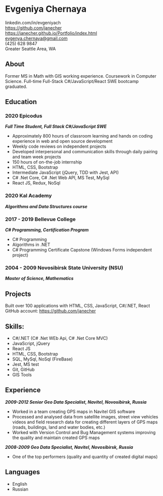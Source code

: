 # Evgeniya Chernaya
linkedin.com/in/evgeniyach \
https://github.com/janecher \
https://janecher.github.io/Portfolio/index.html \
evgenya.chernaya@gmail.com \
(425) 628 9847 \
Greater Seattle Area, WA

## About
Former MS in Math with GIS working experience. Coursework in Computer Science.
Full-time Full-Stack C#/JavaScript/React SWE bootcamp graduated. 

## Education 
### 2020 Epicodus
**_Full Time Student, Full Stack C#/JavaScript SWE_**
* Approximately 800 hours of classroom learning and hands on coding experience in web and open source development
* Weekly code reviews on independent projects
* Developed interpersonal and communication skills through daily pairing and team week projects 
* 150 hours of on-the-job internship
* HTML, CSS, Bootstrap
* Intermediate JavaScript (jQuery, TDD with Jest, API)
* C# .Net Core, C# .Net Web API, MS Test, MySql
* React JS, Redux, NoSql

### 2020 Kal Academy
**_Algorithms and Data Structures course_**
 
### 2017 - 2019	Bellevue College
**_C# Programming, Certification Program_**
* C# Programming 
* Algorithms in .NET
* C# Programming Certificate Capstone (Windows Forms independent project)

### 2004 - 2009	Novosibirsk State University (NSU)
**_Master of Science, Mathematics_**

## Projects
Built over 100 applications with HTML, CSS, JavaScript, C#/.NET, React \
GitHub account: https://github.com/janecher

## Skills:
* C#/.NET	(C# .Net WEb Api, C# .Net Core MVC)
* JavaScript, jQuery	
* React JS
* HTML, CSS, Bootstrap
* SQL, MySql, NoSql (FireBase)
* Jest, MS test
* Git, GitHub
* GIS Tools

## Experience
**_2009-2012	Senior Geo Data Specialist, Navitel, Novosibirsk, Russia_**
* Worked in a team creating GPS maps in Navitel GIS software
* Processed and analysed data from satellite images, street view vehicles videos and field research data for creating different layers of GPS maps (roads, buildings, land and water bodies, etc.)
* Worked with Version Control and Bug Management systems improving the quality and maintain created GPS maps

**_2008-2009	Geo Data Specialist, Navitel, Novosibirsk, Russia_**
* One of the top performers (quality and quantity of created digital maps)

## Languages
* English
* Russian
